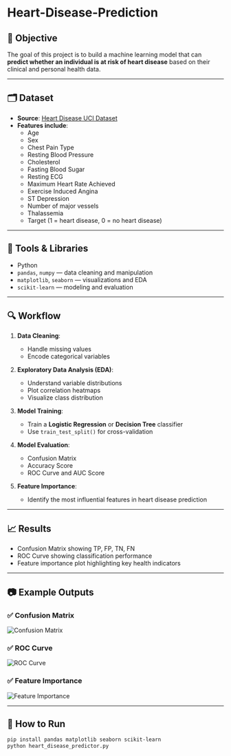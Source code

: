 # Heart-Disease-Prediction

## 🧠 Objective

The goal of this project is to build a machine learning model that can **predict whether an individual is at risk of heart disease** based on their clinical and personal health data.

---

## 🗂 Dataset

- **Source**: [Heart Disease UCI Dataset](https://www.kaggle.com/datasets/ronitf/heart-disease-uci)
- **Features include**:
  - Age
  - Sex
  - Chest Pain Type
  - Resting Blood Pressure
  - Cholesterol
  - Fasting Blood Sugar
  - Resting ECG
  - Maximum Heart Rate Achieved
  - Exercise Induced Angina
  - ST Depression
  - Number of major vessels
  - Thalassemia
  - Target (1 = heart disease, 0 = no heart disease)

---

## 🧰 Tools & Libraries

- Python
- `pandas`, `numpy` — data cleaning and manipulation
- `matplotlib`, `seaborn` — visualizations and EDA
- `scikit-learn` — modeling and evaluation

---

## 🔍 Workflow

1. **Data Cleaning**:
   - Handle missing values
   - Encode categorical variables

2. **Exploratory Data Analysis (EDA)**:
   - Understand variable distributions
   - Plot correlation heatmaps
   - Visualize class distribution

3. **Model Training**:
   - Train a **Logistic Regression** or **Decision Tree** classifier
   - Use `train_test_split()` for cross-validation

4. **Model Evaluation**:
   - Confusion Matrix
   - Accuracy Score
   - ROC Curve and AUC Score

5. **Feature Importance**:
   - Identify the most influential features in heart disease prediction

---

## 📈 Results

- Confusion Matrix showing TP, FP, TN, FN
- ROC Curve showing classification performance
- Feature importance plot highlighting key health indicators

---

## 📷 Example Outputs

### ✅ Confusion Matrix
![Confusion Matrix](assets/confusion_matrix.png)

### ✅ ROC Curve
![ROC Curve](assets/roc_curve.png)

### ✅ Feature Importance
![Feature Importance](assets/feature_importance.png)

---

## 🚀 How to Run

```bash
pip install pandas matplotlib seaborn scikit-learn
python heart_disease_predictor.py

